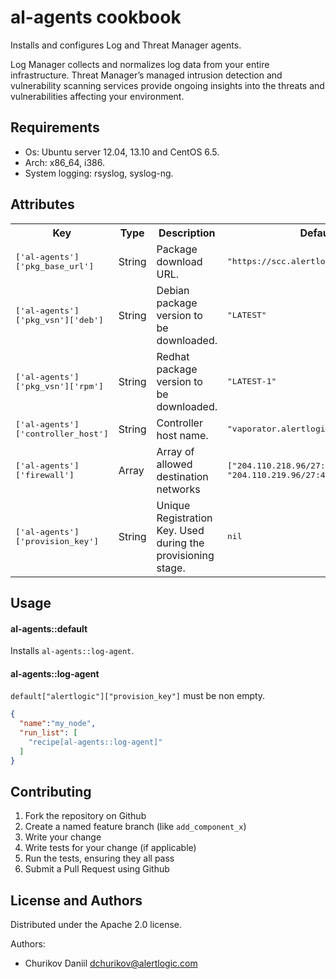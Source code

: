 al-agents cookbook
=========================

Installs and configures Log and Threat Manager agents.

Log Manager collects and normalizes log data from your entire infrastructure.
Threat Manager’s managed intrusion detection and vulnerability scanning services
provide ongoing insights into the threats and vulnerabilities affecting your
environment.

Requirements
------------

* Os: Ubuntu server 12.04, 13.10 and CentOS 6.5.
* Arch: x86_64, i386.
* System logging: rsyslog, syslog-ng.

Attributes
----------

<table>
  <tr>
    <th>Key</th>
    <th>Type</th>
    <th>Description</th>
    <th>Default</th>
  </tr>
  <tr>
    <td><tt>['al-agents']['pkg_base_url']</tt></td>
    <td>String</td>
    <td>Package download URL.</td>
    <td><tt>"https://scc.alertlogic.net/software"</tt></td>
  </tr>
  <tr>
    <td><tt>['al-agents']['pkg_vsn']['deb']</tt></td>
    <td>String</td>
    <td>Debian package version to be downloaded.</td>
    <td><tt>"LATEST"</tt></td>
  </tr>
  <tr>
    <td><tt>['al-agents']['pkg_vsn']['rpm']</tt></td>
    <td>String</td>
    <td>Redhat package version to be downloaded.</td>
    <td><tt>"LATEST-1"</tt></td>
  </tr>
  <tr>
    <td><tt>['al-agents']['controller_host']</tt></td>
    <td>String</td>
    <td>Controller host name.</td>
    <td><tt>"vaporator.alertlogic.com"</tt></td>
  </tr>
  <tr>
    <td><tt>['al-agents']['firewall']</tt></td>
    <td>Array</td>
    <td>Array of allowed destination networks</td>
    <td><tt>["204.110.218.96/27:443", "204.110.219.96/27:443"]</tt></td>
  </tr>
  <tr>
    <td><tt>['al-agents']['provision_key']</tt></td>
    <td>String</td>
    <td>Unique Registration Key. Used during the provisioning stage.</td>
    <td><tt>nil</tt></td>
  </tr>
</table>

Usage
-----
#### al-agents::default
Installs `al-agents::log-agent`.

#### al-agents::log-agent
`default["alertlogic"]["provision_key"]` must be non empty.

```json
{
  "name":"my_node",
  "run_list": [
    "recipe[al-agents::log-agent]"
  ]
}
```

Contributing
------------
1. Fork the repository on Github
2. Create a named feature branch (like `add_component_x`)
3. Write your change
4. Write tests for your change (if applicable)
5. Run the tests, ensuring they all pass
6. Submit a Pull Request using Github

License and Authors
-------------------
Distributed under the Apache 2.0 license.

Authors:
* Churikov Daniil <dchurikov@alertlogic.com>
